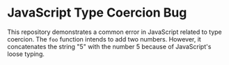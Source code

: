 # JavaScript Type Coercion Bug

This repository demonstrates a common error in JavaScript related to type coercion. The `foo` function intends to add two numbers. However, it concatenates the string "5" with the number 5 because of JavaScript's loose typing.